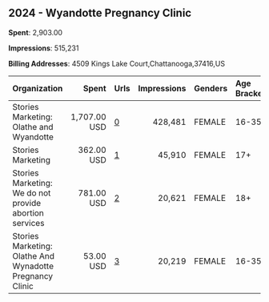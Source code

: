 ## 2024 - Wyandotte Pregnancy Clinic 
**Spent**: 2,903.00

**Impressions**: 515,231

**Billing Addresses**: 4509 Kings Lake Court,Chattanooga,37416,US

|Organization|Spent|Urls|Impressions|Genders|Age Brackets|Country Codes|
|:---|---:|:---|---:|:---|:---|:---|
|Stories Marketing: Olathe and Wyandotte|1,707.00 USD|[0](https://www.snap.com/political-ads/asset/3be5a590bfff1d49c04281381b9921a31d5b56685accb6880a7dae67741a6731?mediaType=mp4)|428,481|FEMALE|16-35|united states|
|Stories Marketing|362.00 USD|[1](https://www.snap.com/political-ads/asset/d6f6508ebec55fa22f52d11511a1af55bfcb6018f48823eec561c54d989be2f5?mediaType=mp4)|45,910|FEMALE|17+|united states|
|Stories Marketing: We do not provide abortion services|781.00 USD|[2](https://www.snap.com/political-ads/asset/cd04d11adfbb78eaad0b55095a60333a08d83c79c97aab5f2fcdb74887322367?mediaType=mp4)|20,621|FEMALE|18+|united states|
|Stories Marketing: Olathe And Wynadotte Pregnancy Clinic|53.00 USD|[3](https://www.snap.com/political-ads/asset/dee73f12340d0d9235c698d8b0e57706dc1dd11b1ca48b94847a0e22779d4956?mediaType=mp4)|20,219|FEMALE|16-35|united states|
